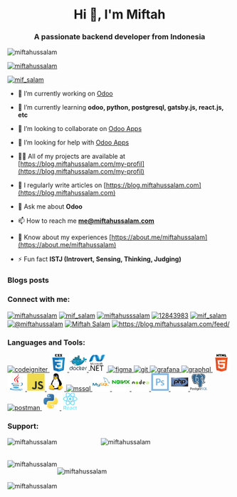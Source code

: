 <h1 align="center">Hi 👋, I'm Miftah</h1>
<h3 align="center">A passionate backend developer from Indonesia</h3>

<p align="left"> <img src="https://komarev.com/ghpvc/?username=miftahussalam&label=Profile%20views&color=0e75b6&style=flat" alt="miftahussalam" /> </p>

<p align="left"> <a href="https://github.com/ryo-ma/github-profile-trophy"><img src="https://github-profile-trophy.vercel.app/?username=miftahussalam" alt="miftahussalam" /></a> </p>

<p align="left"> <a href="https://twitter.com/mif_salam" target="blank"><img src="https://img.shields.io/twitter/follow/mif_salam?logo=twitter&style=for-the-badge" alt="mif_salam" /></a> </p>

- 🔭 I’m currently working on [Odoo](https://github.com/odoo/odoo)

- 🌱 I’m currently learning **odoo, python, postgresql, gatsby.js, react.js, etc**

- 👯 I’m looking to collaborate on [Odoo Apps](https://github.com/Miftahussalam/odoo-apps)

- 🤝 I’m looking for help with [Odoo Apps](https://github.com/Miftahussalam/odoo-apps)

- 👨‍💻 All of my projects are available at [https://blog.miftahussalam.com/my-profil](https://blog.miftahussalam.com/my-profil)

- 📝 I regularly write articles on [https://blog.miftahussalam.com](https://blog.miftahussalam.com)

- 💬 Ask me about **Odoo**

- 📫 How to reach me **me@miftahussalam.com**

- 📄 Know about my experiences [https://about.me/miftahussalam](https://about.me/miftahussalam)

- ⚡ Fun fact **ISTJ (Introvert, Sensing, Thinking, Judging)**

### Blogs posts
<!-- BLOG-POST-LIST:START -->
<!-- BLOG-POST-LIST:END -->

<h3 align="left">Connect with me:</h3>
<p align="left">
<a href="https://dev.to/miftahussalam" target="blank"><img align="center" src="https://raw.githubusercontent.com/rahuldkjain/github-profile-readme-generator/master/src/images/icons/Social/devto.svg" alt="miftahussalam" height="30" width="40" /></a>
<a href="https://twitter.com/mif_salam" target="blank"><img align="center" src="https://raw.githubusercontent.com/rahuldkjain/github-profile-readme-generator/master/src/images/icons/Social/twitter.svg" alt="mif_salam" height="30" width="40" /></a>
<a href="https://linkedin.com/in/miftahusssalam" target="blank"><img align="center" src="https://raw.githubusercontent.com/rahuldkjain/github-profile-readme-generator/master/src/images/icons/Social/linked-in-alt.svg" alt="miftahusssalam" height="30" width="40" /></a>
<a href="https://stackoverflow.com/users/12843983" target="blank"><img align="center" src="https://raw.githubusercontent.com/rahuldkjain/github-profile-readme-generator/master/src/images/icons/Social/stack-overflow.svg" alt="12843983" height="30" width="40" /></a>
<a href="https://instagram.com/mif_salam" target="blank"><img align="center" src="https://raw.githubusercontent.com/rahuldkjain/github-profile-readme-generator/master/src/images/icons/Social/instagram.svg" alt="mif_salam" height="30" width="40" /></a>
<a href="https://medium.com/@miftahussalam" target="blank"><img align="center" src="https://raw.githubusercontent.com/rahuldkjain/github-profile-readme-generator/master/src/images/icons/Social/medium.svg" alt="@miftahussalam" height="30" width="40" /></a>
<a href="https://www.youtube.com/channel/UCRJMBobDJXp7VkG0NnTOySQ" target="blank"><img align="center" src="https://raw.githubusercontent.com/rahuldkjain/github-profile-readme-generator/master/src/images/icons/Social/youtube.svg" alt="Miftah Salam" height="30" width="40" /></a>
<a href="https://blog.miftahussalam.com/feed/" target="blank"><img align="center" src="https://raw.githubusercontent.com/rahuldkjain/github-profile-readme-generator/master/src/images/icons/Social/rss.svg" alt="https://blog.miftahussalam.com/feed/" height="30" width="40" /></a>
</p>

<h3 align="left">Languages and Tools:</h3>
<p align="left"> <a href="https://codeigniter.com" target="_blank" rel="noreferrer"> <img src="https://cdn.worldvectorlogo.com/logos/codeigniter.svg" alt="codeigniter" width="40" height="40"/> </a> <a href="https://www.w3schools.com/css/" target="_blank" rel="noreferrer"> <img src="https://raw.githubusercontent.com/devicons/devicon/master/icons/css3/css3-original-wordmark.svg" alt="css3" width="40" height="40"/> </a> <a href="https://www.docker.com/" target="_blank" rel="noreferrer"> <img src="https://raw.githubusercontent.com/devicons/devicon/master/icons/docker/docker-original-wordmark.svg" alt="docker" width="40" height="40"/> </a> <a href="https://dotnet.microsoft.com/" target="_blank" rel="noreferrer"> <img src="https://raw.githubusercontent.com/devicons/devicon/master/icons/dot-net/dot-net-original-wordmark.svg" alt="dotnet" width="40" height="40"/> </a> <a href="https://www.figma.com/" target="_blank" rel="noreferrer"> <img src="https://www.vectorlogo.zone/logos/figma/figma-icon.svg" alt="figma" width="40" height="40"/> </a> <a href="https://git-scm.com/" target="_blank" rel="noreferrer"> <img src="https://www.vectorlogo.zone/logos/git-scm/git-scm-icon.svg" alt="git" width="40" height="40"/> </a> <a href="https://grafana.com" target="_blank" rel="noreferrer"> <img src="https://www.vectorlogo.zone/logos/grafana/grafana-icon.svg" alt="grafana" width="40" height="40"/> </a> <a href="https://graphql.org" target="_blank" rel="noreferrer"> <img src="https://www.vectorlogo.zone/logos/graphql/graphql-icon.svg" alt="graphql" width="40" height="40"/> </a> <a href="https://www.w3.org/html/" target="_blank" rel="noreferrer"> <img src="https://raw.githubusercontent.com/devicons/devicon/master/icons/html5/html5-original-wordmark.svg" alt="html5" width="40" height="40"/> </a> <a href="https://www.java.com" target="_blank" rel="noreferrer"> <img src="https://raw.githubusercontent.com/devicons/devicon/master/icons/java/java-original.svg" alt="java" width="40" height="40"/> </a> <a href="https://developer.mozilla.org/en-US/docs/Web/JavaScript" target="_blank" rel="noreferrer"> <img src="https://raw.githubusercontent.com/devicons/devicon/master/icons/javascript/javascript-original.svg" alt="javascript" width="40" height="40"/> </a> <a href="https://www.linux.org/" target="_blank" rel="noreferrer"> <img src="https://raw.githubusercontent.com/devicons/devicon/master/icons/linux/linux-original.svg" alt="linux" width="40" height="40"/> </a> <a href="https://www.microsoft.com/en-us/sql-server" target="_blank" rel="noreferrer"> <img src="https://www.svgrepo.com/show/303229/microsoft-sql-server-logo.svg" alt="mssql" width="40" height="40"/> </a> <a href="https://www.mysql.com/" target="_blank" rel="noreferrer"> <img src="https://raw.githubusercontent.com/devicons/devicon/master/icons/mysql/mysql-original-wordmark.svg" alt="mysql" width="40" height="40"/> </a> <a href="https://www.nginx.com" target="_blank" rel="noreferrer"> <img src="https://raw.githubusercontent.com/devicons/devicon/master/icons/nginx/nginx-original.svg" alt="nginx" width="40" height="40"/> </a> <a href="https://nodejs.org" target="_blank" rel="noreferrer"> <img src="https://raw.githubusercontent.com/devicons/devicon/master/icons/nodejs/nodejs-original-wordmark.svg" alt="nodejs" width="40" height="40"/> </a> <a href="https://www.photoshop.com/en" target="_blank" rel="noreferrer"> <img src="https://raw.githubusercontent.com/devicons/devicon/master/icons/photoshop/photoshop-line.svg" alt="photoshop" width="40" height="40"/> </a> <a href="https://www.php.net" target="_blank" rel="noreferrer"> <img src="https://raw.githubusercontent.com/devicons/devicon/master/icons/php/php-original.svg" alt="php" width="40" height="40"/> </a> <a href="https://www.postgresql.org" target="_blank" rel="noreferrer"> <img src="https://raw.githubusercontent.com/devicons/devicon/master/icons/postgresql/postgresql-original-wordmark.svg" alt="postgresql" width="40" height="40"/> </a> <a href="https://postman.com" target="_blank" rel="noreferrer"> <img src="https://www.vectorlogo.zone/logos/getpostman/getpostman-icon.svg" alt="postman" width="40" height="40"/> </a> <a href="https://www.python.org" target="_blank" rel="noreferrer"> <img src="https://raw.githubusercontent.com/devicons/devicon/master/icons/python/python-original.svg" alt="python" width="40" height="40"/> </a> <a href="https://reactjs.org/" target="_blank" rel="noreferrer"> <img src="https://raw.githubusercontent.com/devicons/devicon/master/icons/react/react-original-wordmark.svg" alt="react" width="40" height="40"/> </a> </p>

<h3 align="left">Support:</h3>
<p><a href="https://www.buymeacoffee.com/miftahussalam"> <img align="left" src="https://cdn.buymeacoffee.com/buttons/v2/default-yellow.png" height="50" width="210" alt="miftahussalam" /></a><a href="https://ko-fi.com/miftahussalam"> <img align="left" src="https://cdn.ko-fi.com/cdn/kofi3.png?v=3" height="50" width="210" alt="miftahussalam" /></a></p><br><br>

<p><img align="left" src="https://github-readme-stats.vercel.app/api/top-langs?username=miftahussalam&show_icons=true&locale=en&layout=compact" alt="miftahussalam" /></p>

<p>&nbsp;<img align="center" src="https://github-readme-stats.vercel.app/api?username=miftahussalam&show_icons=true&locale=en" alt="miftahussalam" /></p>

<p><img align="center" src="https://github-readme-streak-stats.herokuapp.com/?user=miftahussalam&" alt="miftahussalam" /></p>
